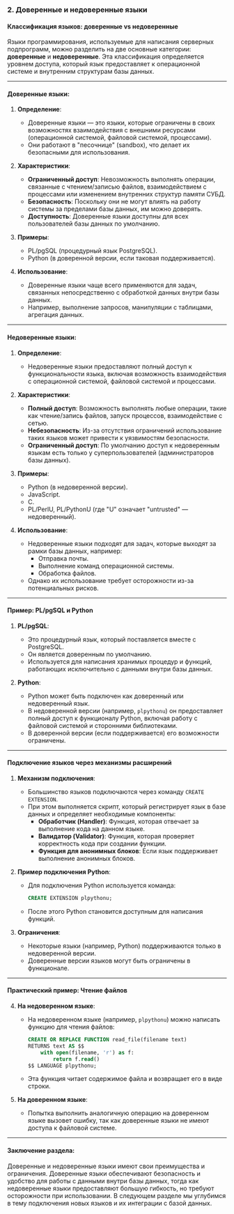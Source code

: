 ### **2. Доверенные и недоверенные языки**

#### Классификация языков: доверенные vs недоверенные
Языки программирования, используемые для написания серверных подпрограмм, можно разделить на две основные категории: **доверенные** и **недоверенные**. Эта классификация определяется уровнем доступа, который язык предоставляет к операционной системе и внутренним структурам базы данных.

---

#### Доверенные языки:
1. **Определение**:
   - Доверенные языки — это языки, которые ограничены в своих возможностях взаимодействия с внешними ресурсами (операционной системой, файловой системой, процессами).
   - Они работают в "песочнице" (sandbox), что делает их безопасными для использования.

2. **Характеристики**:
   - **Ограниченный доступ**: Невозможность выполнять операции, связанные с чтением/записью файлов, взаимодействием с процессами или изменением внутренних структур памяти СУБД.
   - **Безопасность**: Поскольку они не могут влиять на работу системы за пределами базы данных, им можно доверять.
   - **Доступность**: Доверенные языки доступны для всех пользователей базы данных по умолчанию.

3. **Примеры**:
   - PL/pgSQL (процедурный язык PostgreSQL).
   - Python (в доверенной версии, если таковая поддерживается).

4. **Использование**:
   - Доверенные языки чаще всего применяются для задач, связанных непосредственно с обработкой данных внутри базы данных.
   - Например, выполнение запросов, манипуляции с таблицами, агрегация данных.

---

#### Недоверенные языки:
1. **Определение**:
   - Недоверенные языки предоставляют полный доступ к функциональности языка, включая возможность взаимодействия с операционной системой, файловой системой и процессами.

2. **Характеристики**:
   - **Полный доступ**: Возможность выполнять любые операции, такие как чтение/запись файлов, запуск процессов, взаимодействие с сетью.
   - **Небезопасность**: Из-за отсутствия ограничений использование таких языков может привести к уязвимостям безопасности.
   - **Ограниченный доступ**: По умолчанию доступ к недоверенным языкам есть только у суперпользователей (администраторов базы данных).

3. **Примеры**:
   - Python (в недоверенной версии).
   - JavaScript.
   - C.
   - PL/PerlU, PL/PythonU (где "U" означает "untrusted" — недоверенный).

4. **Использование**:
   - Недоверенные языки подходят для задач, которые выходят за рамки базы данных, например:
     - Отправка почты.
     - Выполнение команд операционной системы.
     - Обработка файлов.
   - Однако их использование требует осторожности из-за потенциальных рисков.

---

#### Пример: PL/pgSQL и Python
1. **PL/pgSQL**:
   - Это процедурный язык, который поставляется вместе с PostgreSQL.
   - Он является доверенным по умолчанию.
   - Используется для написания хранимых процедур и функций, работающих исключительно с данными внутри базы данных.

2. **Python**:
   - Python может быть подключен как доверенный или недоверенный язык.
   - В недоверенной версии (например, `plpythonu`) он предоставляет полный доступ к функционалу Python, включая работу с файловой системой и сторонними библиотеками.
   - В доверенной версии (если поддерживается) его возможности ограничены.

---

#### Подключение языков через механизмы расширений
1. **Механизм подключения**:
   - Большинство языков подключаются через команду `CREATE EXTENSION`.
   - При этом выполняется скрипт, который регистрирует язык в базе данных и определяет необходимые компоненты:
     - **Обработчик (Handler)**: Функция, которая отвечает за выполнение кода на данном языке.
     - **Валидатор (Validator)**: Функция, которая проверяет корректность кода при создании функции.
     - **Функция для анонимных блоков**: Если язык поддерживает выполнение анонимных блоков.

2. **Пример подключения Python**:
   - Для подключения Python используется команда:
     ```sql
     CREATE EXTENSION plpythonu;
     ```
   - После этого Python становится доступным для написания функций.

3. **Ограничения**:
   - Некоторые языки (например, Python) поддерживаются только в недоверенной версии.
   - Доверенные версии языков могут быть ограничены в функционале.

---

#### Практический пример: Чтение файлов
4. **На недоверенном языке**:
   - На недоверенном языке (например, `plpythonu`) можно написать функцию для чтения файлов:
     ```sql
     CREATE OR REPLACE FUNCTION read_file(filename text)
     RETURNS text AS $$
         with open(filename, 'r') as f:
             return f.read()
     $$ LANGUAGE plpythonu;
     ```
   - Эта функция читает содержимое файла и возвращает его в виде строки.

5. **На доверенном языке**:
   - Попытка выполнить аналогичную операцию на доверенном языке вызовет ошибку, так как доверенные языки не имеют доступа к файловой системе.

---

#### Заключение раздела:
Доверенные и недоверенные языки имеют свои преимущества и ограничения. Доверенные языки обеспечивают безопасность и удобство для работы с данными внутри базы данных, тогда как недоверенные языки предоставляют большую гибкость, но требуют осторожности при использовании. В следующем разделе мы углубимся в тему подключения новых языков и их интеграции с базой данных.
